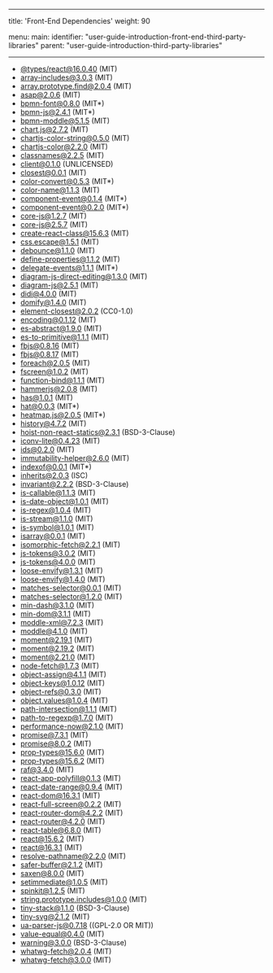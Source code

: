
---
title: 'Front-End Dependencies'
weight: 90

menu:
  main:
    identifier: "user-guide-introduction-front-end-third-party-libraries"
    parent: "user-guide-introduction-third-party-libraries"

---
* [@types/react@16.0.40](https://www.github.com/DefinitelyTyped/DefinitelyTyped) (MIT)
* [array-includes@3.0.3](http://ljharb.codes) (MIT)
* [array.prototype.find@2.0.4](https://github.com/paulmillr/Array.prototype.find) (MIT)
* [asap@2.0.6](https://github.com/kriskowal/asap) (MIT)
* [bpmn-font@0.8.0](https://github.com/nikku) (MIT*)
* [bpmn-js@2.4.1](https://github.com/nikku) (MIT*)
* [bpmn-moddle@5.1.5](https://github.com/Nikku) (MIT)
* [chart.js@2.7.2](https://github.com/chartjs/Chart.js) (MIT)
* [chartjs-color-string@0.5.0](https://github.com/chartjs/chartjs-color-string) (MIT)
* [chartjs-color@2.2.0](https://github.com/chartjs/chartjs-color) (MIT)
* [classnames@2.2.5](https://github.com/JedWatson/classnames) (MIT)
* [client@0.1.0](https://www.npmjs.com/package/client) (UNLICENSED)
* [closest@0.0.1](https://github.com/ForbesLindesay/closest) (MIT)
* [color-convert@0.5.3](https://github.com/harthur/color-convert) (MIT*)
* [color-name@1.1.3](https://github.com/dfcreative/color-name) (MIT)
* [component-event@0.1.4](https://github.com/component/event) (MIT*)
* [component-event@0.2.0](https://github.com/component/event) (MIT*)
* [core-js@1.2.7](https://github.com/zloirock/core-js) (MIT)
* [core-js@2.5.7](https://github.com/zloirock/core-js) (MIT)
* [create-react-class@15.6.3](https://github.com/facebook/react) (MIT)
* [css.escape@1.5.1](https://mathiasbynens.be/) (MIT)
* [debounce@1.1.0](https://github.com/component/debounce) (MIT)
* [define-properties@1.1.2](https://github.com/ljharb/define-properties) (MIT)
* [delegate-events@1.1.1](https://github.com/HenrikJoreteg/delegate) (MIT*)
* [diagram-js-direct-editing@1.3.0](https://github.com/bpmn-io/diagram-js-direct-editing) (MIT)
* [diagram-js@2.5.1](https://github.com/bpmn-io/diagram-js) (MIT)
* [didi@4.0.0](https://github.com/nikku/didi) (MIT)
* [domify@1.4.0](https://github.com/component/domify) (MIT)
* [element-closest@2.0.2](http://jonathantneal.com) (CC0-1.0)
* [encoding@0.1.12](https://github.com/andris9/encoding) (MIT)
* [es-abstract@1.9.0](http://ljharb.codes) (MIT)
* [es-to-primitive@1.1.1](https://github.com/ljharb/es-to-primitive) (MIT)
* [fbjs@0.8.16](https://github.com/facebook/fbjs) (MIT)
* [fbjs@0.8.17](https://github.com/facebook/fbjs) (MIT)
* [foreach@2.0.5](https://github.com/manuelstofer/foreach) (MIT)
* [fscreen@1.0.2](https://github.com/rafrex/fscreen) (MIT)
* [function-bind@1.1.1](https://github.com/Raynos/function-bind) (MIT)
* [hammerjs@2.0.8](https://github.com/hammerjs/hammer.js) (MIT)
* [has@1.0.1](https://github.com/tarruda/has) (MIT)
* [hat@0.0.3](http://substack.net) (MIT*)
* [heatmap.js@2.0.5](https://www.patrick-wied.at/) (MIT*)
* [history@4.7.2](https://github.com/ReactTraining/history) (MIT)
* [hoist-non-react-statics@2.3.1](https://github.com/mridgway/hoist-non-react-statics) (BSD-3-Clause)
* [iconv-lite@0.4.23](https://github.com/ashtuchkin/iconv-lite) (MIT)
* [ids@0.2.0](https://github.com/Nikku) (MIT)
* [immutability-helper@2.6.0](https://github.com/kolodny/immutability-helper) (MIT)
* [indexof@0.0.1](https://www.npmjs.com/package/indexof) (MIT*)
* [inherits@2.0.3](https://github.com/isaacs/inherits) (ISC)
* [invariant@2.2.2](https://github.com/zertosh/invariant) (BSD-3-Clause)
* [is-callable@1.1.3](http://ljharb.codes) (MIT)
* [is-date-object@1.0.1](https://github.com/ljharb/is-date-object) (MIT)
* [is-regex@1.0.4](https://github.com/ljharb/is-regex) (MIT)
* [is-stream@1.1.0](https://github.com/sindresorhus/is-stream) (MIT)
* [is-symbol@1.0.1](https://github.com/ljharb/is-symbol) (MIT)
* [isarray@0.0.1](http://juliangruber.com) (MIT)
* [isomorphic-fetch@2.2.1](https://github.com/matthew-andrews/isomorphic-fetch) (MIT)
* [js-tokens@3.0.2](https://github.com/lydell/js-tokens) (MIT)
* [js-tokens@4.0.0](https://github.com/lydell/js-tokens) (MIT)
* [loose-envify@1.3.1](https://github.com/zertosh/loose-envify) (MIT)
* [loose-envify@1.4.0](https://github.com/zertosh/loose-envify) (MIT)
* [matches-selector@0.0.1](https://github.com/ForbesLindesay/matches-selector) (MIT)
* [matches-selector@1.2.0](https://github.com/ForbesLindesay/matches-selector) (MIT)
* [min-dash@3.1.0](https://github.com/bpmn-io/min-dash) (MIT)
* [min-dom@3.1.1](https://github.com/bpmn-io/min-dom) (MIT)
* [moddle-xml@7.2.3](https://github.com/Nikku) (MIT)
* [moddle@4.1.0](https://github.com/Nikku) (MIT)
* [moment@2.19.1](https://github.com/ichernev) (MIT)
* [moment@2.19.2](https://github.com/ichernev) (MIT)
* [moment@2.21.0](https://github.com/ichernev) (MIT)
* [node-fetch@1.7.3](https://github.com/bitinn/node-fetch) (MIT)
* [object-assign@4.1.1](https://github.com/sindresorhus/object-assign) (MIT)
* [object-keys@1.0.12](http://ljharb.codes) (MIT)
* [object-refs@0.3.0](https://github.com/Nikku) (MIT)
* [object.values@1.0.4](https://github.com/es-shims/Object.values) (MIT)
* [path-intersection@1.1.1](https://github.com/nikku) (MIT)
* [path-to-regexp@1.7.0](https://github.com/pillarjs/path-to-regexp) (MIT)
* [performance-now@2.1.0](https://github.com/braveg1rl/performance-now) (MIT)
* [promise@7.3.1](https://github.com/then/promise) (MIT)
* [promise@8.0.2](https://github.com/then/promise) (MIT)
* [prop-types@15.6.0](https://github.com/reactjs/prop-types) (MIT)
* [prop-types@15.6.2](https://github.com/facebook/prop-types) (MIT)
* [raf@3.4.0](https://github.com/chrisdickinson/raf) (MIT)
* [react-app-polyfill@0.1.3](https://github.com/facebook/create-react-app) (MIT)
* [react-date-range@0.9.4](https://github.com/Adphorus/react-date-range) (MIT)
* [react-dom@16.3.1](https://github.com/facebook/react) (MIT)
* [react-full-screen@0.2.2](https://github.com/snakesilk/react-fullscreen) (MIT)
* [react-router-dom@4.2.2](https://github.com/ReactTraining/react-router) (MIT)
* [react-router@4.2.0](https://github.com/ReactTraining/react-router) (MIT)
* [react-table@6.8.0](https://github.com/react-tools/react-table) (MIT)
* [react@15.6.2](https://github.com/facebook/react) (MIT)
* [react@16.3.1](https://github.com/facebook/react) (MIT)
* [resolve-pathname@2.2.0](https://github.com/mjackson/resolve-pathname) (MIT)
* [safer-buffer@2.1.2](https://github.com/ChALkeR) (MIT)
* [saxen@8.0.0](http://vflash.ru) (MIT)
* [setimmediate@1.0.5](https://github.com/YuzuJS/setImmediate) (MIT)
* [spinkit@1.2.5](https://github.com/tobiasahlin/SpinKit) (MIT)
* [string.prototype.includes@1.0.0](https://mathiasbynens.be/) (MIT)
* [tiny-stack@1.1.0](https://github.com/avoidwork/tiny-stack) (BSD-3-Clause)
* [tiny-svg@2.1.2](https://github.com/nikku) (MIT)
* [ua-parser-js@0.7.18](http://faisalman.com) ((GPL-2.0 OR MIT))
* [value-equal@0.4.0](https://github.com/mjackson/value-equal) (MIT)
* [warning@3.0.0](http://www.freecodecamp.com) (BSD-3-Clause)
* [whatwg-fetch@2.0.4](https://github.com/github/fetch) (MIT)
* [whatwg-fetch@3.0.0](https://github.com/github/fetch) (MIT)